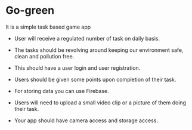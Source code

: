 # Go-green

It is a simple task based game app

- User will receive a regulated number of task on daily basis.

- The tasks should be revolving around keeping our environment safe, clean and pollution free.

- This should have a user login and user registration.

- Users should be given some points upon completion of their task.

- For storing data you can use Firebase.

- Users will need to upload a small video clip or a picture of them doing their task.

- Your app should have camera access and storage access.
